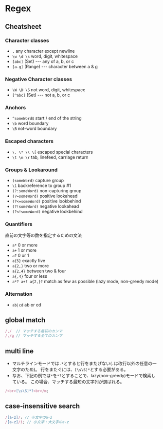 # Regex

## Cheatsheet

### Character classes

- `.` any character except newline
- `\w \d \s` word, digit, whitespace
- `[abc]` (Set) --- any of a, b, or c
- `[a-g]` (Range) --- character between a & g

### Negative Character classes

- `\W \D \S` not word, digit, whitespace
- `[^abc]` (Set) --- not a, b, or c

### Anchors

- `^someWord$` start / end of the string
- `\b` word boundary
- `\B` not-word boundary

### Escaped characters

- `\. \* \\ \[` escaped special characters
- `\t \n \r` tab, linefeed, carriage return

### Groups & Lookaround

- `(someWord)` capture group
- `\1` backreference to group #1
- `(?:someWord)` non-capturing group
- `(?=someWord)` positive lookahead
- `(?<=someWord)` positive lookbehind
- `(?!someWord)` negative lookahead
- `(?<!someWord)` negative lookbehind

### Quantifiers

直前の文字等の数を指定するための文法

- `a*` 0 or more
- `a+` 1 or more
- `a?` 0 or 1
- `a{5}` exactly five
- `a{2,}` two or more
- `a{2,4}` between two & four
- `a{,4}` four or less
- `a*? a+? a{2,}?` match as few as possible (lazy mode, non-greedy mode)

### Alternation

- `ab|cd` ab or cd

## global match

```javascript
/,/  // マッチする最初のカンマ
/,/g // マッチする全てのカンマ
```

## multi line

- マルチラインモードでは`.*`とすると行をまたげない(`.`は改行以外の任意の一文字のため)。
  行をまたぐには、`[\s\S]*`とする必要がある。
- なお、下記の例では`*`を`*?`とすることで、lazy(non-greedy)モードで検索している。
  この場合、マッチする最短の文字列が選ばれる。

```javascript
/<br>[\s\S]*?<br>/m;
```

## case-insensitive search

```javascript
/[a-z]/; // 小文字のa-z
/[a-z]/i; // 小文字・大文字のa-z
```
